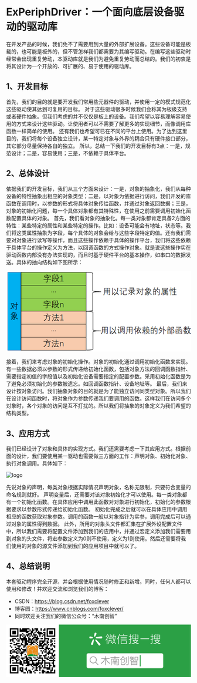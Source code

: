 # ExPeriphDriver：一个面向底层设备驱动的驱动库

在开发产品的时候，我们免不了需要用到大量的外部扩展设备。这些设备可能是板载的，也可能是板外的，但不管怎样我们都需要为其编写驱动。在编写这些驱动时经常会出现重复劳动，本驱动库就是我们为避免重复劳动而总结的。我们的初衷是将其设计为一个开放的、可扩展的、易于使用的驱动库。

## 1、开发目标
首先，我们的目的就是要开发我们常用些元器件的驱动，并使用一定的模式规范化这些驱动使其达到可复用的目标。
对于这些驱动很多时候我们会称其为板级支持或者硬件抽象。但我们考虑的并不仅仅是板上的设备。我们希望以容易理解容易使用的方式来设计这些驱动。让使用者可以不需要了解更多的实现细节，而像调用库函数一样简单的使用。
还有我们也希望可已在不同的平台上使用。为了达到这里目的，我们将每个设备独立设计，某一特定对象与外界的耦合只有硬件接口部分，其它部分尽量保持各自的独立。
所以，总结一下我们的开发目标有3点：一是，规范设计；二是，容易使用；三是，不依赖于具体平台。

## 2、总体设计
依据我们的开发目标，我们从三个方面来设计：一是，对象的抽象化，我们从每种设备的特性抽象出相应的对象类型；二是，以对象为依据进行访问，我们开发的库函数在调用时，以参数的形式将具体对象传给函数，并通过对象返回数据；三是，对象的初始化问题，每一个具体对象都有其特殊性，在使用之前需要调用初始化函数配置具体的对象。
首先，我们看对象的抽象化。每一类对象都肯定具备2方面的特性：某些特定的属性和某些特定的操作。比如：设备可能会有地址，状态等。我们将这类属性抽象为字段，每个具体的对象会给与这些字段特定的值。还有我们需要对对象进行读写等操作，而且这些操作依赖于具体的操作平台，我们将这些依赖于具体平台的操作定义为方法，以回调函数的方式操作对象。就是说这些操作实在驱动函数内部没有办法实现的，而且时基于硬件平台的基本操作，如串口的数据发送。具体的抽向结构如下图所示：

![](pic/0-1.png)

接着，我们来考虑对象的初始化操作。对象的初始化通过调用初始化函数来实现。有一些数据必须以参数的形式传递给初始化函数，包括对象方法的回调函数指针、需要指定初值的字段值以及初始化设备需要指定的配置参数。采用初始化函数是为了避免必须初始化的参数被遗忘。如回调函数指针、设备地址等。
最后，我们来设计按对象访问。我们抽象对象的目的就是为了能独立访问同类型对象。所以我们在设计访问函数时，将对象作为参数传递我们要调用的函数。这样我们在访问多个对象时，各个对象的访问是互不打扰的。所以我们将抽象的对象定义为我们希望的结构类型。

## 3、应用方式
我们已经设计了对象和具体的实现方式。我们还需要考虑一下其应用方式。根据前面的设计，我们要使用某一驱动也需要做三方面的工作：声明对象、初始化对象、执行对象调用。具体如下：

 ![logo](/pic/0-2.png)

先说对象的声明，每类对象根据实际情况声明对象，名称无限制，只要符合变量的命名规则就好。
声明变量后，还需要对该对象初始化才可以使用。每一类对象都有一个初始化函数。在具体应用中调用此函数对对象进行初始化，初始化的参数根据要求以参数形式传递给初始化函数。
初始化完成之后就可以在具体应用中调用相应的函数获取对象参数。调用的函数一般以对象指针为实参，调用完成后可以通过对象的属性得到数据。
此外，所用的对象头文件都汇集在扩展外设配置文件中，所以我们需要将配置文件添加到我们的应用中，并通过宏定义添加我们需要用到对象的头文件，将宏参数定义为0则不使用，定义为1则使用。然后还需要将我们使用的对象的源文件添加到我们的应用项目中就可以了。

## 4、总结说明
本套驱动程序完全开源，并会根据使用情况随时修正和新增。同时，任何人都可以使用和修改！并欢迎交流和浏览我们的博客：
- CSDN：https://blog.csdn.net/foxclever
- 博客园：https://www.cnblogs.com/foxclever/
- 同时欢迎关注我们的微信公众号：“木南创智”

![](pic/gzh.png)


